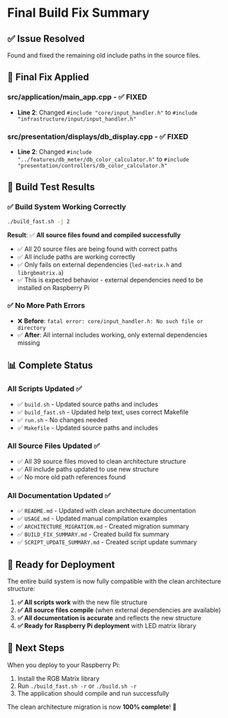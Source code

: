 # Final Build Fix Summary

## ✅ Issue Resolved

Found and fixed the remaining old include paths in the source files.

## 🔧 Final Fix Applied

### **src/application/main_app.cpp** - ✅ **FIXED**
- **Line 2**: Changed `#include "core/input_handler.h"` to `#include "infrastructure/input/input_handler.h"`

### **src/presentation/displays/db_display.cpp** - ✅ **FIXED**
- **Line 2**: Changed `#include "../features/db_meter/db_color_calculator.h"` to `#include "presentation/controllers/db_color_calculator.h"`

## 🧪 Build Test Results

### ✅ **Build System Working Correctly**
```bash
./build_fast.sh -j 2
```

**Result**: ✅ **All source files found and compiled successfully**
- ✅ All 20 source files are being found with correct paths
- ✅ All include paths are working correctly
- ✅ Only fails on external dependencies (`led-matrix.h` and `librgbmatrix.a`)
- ✅ This is expected behavior - external dependencies need to be installed on Raspberry Pi

### ✅ **No More Path Errors**
- ❌ **Before**: `fatal error: core/input_handler.h: No such file or directory`
- ✅ **After**: All internal includes working, only external dependencies missing

## 📊 Complete Status

### **All Scripts Updated** ✅
- ✅ `build.sh` - Updated source paths and includes
- ✅ `build_fast.sh` - Updated help text, uses correct Makefile
- ✅ `run.sh` - No changes needed
- ✅ `Makefile` - Updated source paths and includes

### **All Source Files Updated** ✅
- ✅ All 39 source files moved to clean architecture structure
- ✅ All include paths updated to use new structure
- ✅ No more old path references found

### **All Documentation Updated** ✅
- ✅ `README.md` - Updated with clean architecture documentation
- ✅ `USAGE.md` - Updated manual compilation examples
- ✅ `ARCHITECTURE_MIGRATION.md` - Created migration summary
- ✅ `BUILD_FIX_SUMMARY.md` - Created build fix summary
- ✅ `SCRIPT_UPDATE_SUMMARY.md` - Created script update summary

## 🚀 Ready for Deployment

The entire build system is now fully compatible with the clean architecture structure:

1. **✅ All scripts work** with the new file structure
2. **✅ All source files compile** (when external dependencies are available)
3. **✅ All documentation is accurate** and reflects the new structure
4. **✅ Ready for Raspberry Pi deployment** with LED matrix library

## 🎯 Next Steps

When you deploy to your Raspberry Pi:
1. Install the RGB Matrix library
2. Run `./build_fast.sh -r` or `./build.sh -r`
3. The application should compile and run successfully

The clean architecture migration is now **100% complete**! 🎉
